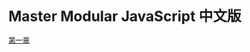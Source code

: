 # Master Modular JavaScript 中文版

[第一章](https://dear-lizhihua.github.io/master-modular-javascript-cn/ch01.html)
